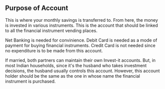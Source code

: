## Purpose of Account
This is where your monthly savings is transferred to. From here, the money is invested in various instruments. This is the account that should be linked to all the financial instrument vending places.

Net Banking is needed for convinience. Debit Card is needed as a mode of payment for buying financial instruments. Credit Card is not needed since no expenditure is to be made from this account.

If married, both partners can maintain their own Invest-it accounts. But, in most Indian households, since it's the husband who takes investment decisions, the husband usually controls this account. However, this account holder should be the same as the one in whose name the financial instrument is purchased.